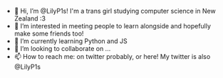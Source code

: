 - 👋 Hi, I’m @LilyP1s! I'm a trans girl studying computer science in New Zealand :3
- 👀 I’m interested in meeting people to learn alongside and hopefully make some friends too!
- 🌱 I’m currently learning Python and JS
- 💞️ I’m looking to collaborate on ...
- 📫 How to reach me: on twitter probably, or here! My twitter is also @LilyP1s

<!---
LilyP1s/LilyP1s is a ✨ special ✨ repository because its `README.md` (this file) appears on your GitHub profile.
You can click the Preview link to take a look at your changes.
--->
